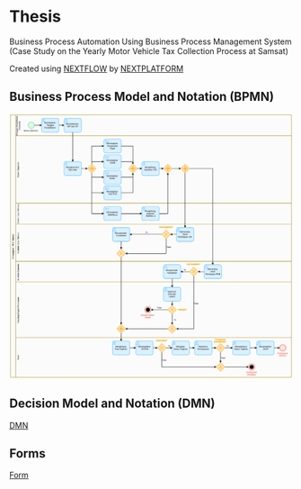 # Thesis
Business Process Automation Using Business Process Management System (Case Study on the Yearly Motor Vehicle Tax Collection Process at Samsat)

Created using [NEXTFLOW](https://nextplatform.ai/product/nextflow) by [NEXTPLATFORM](https://nextplatform.ai/)

## Business Process Model and Notation (BPMN)
![BPMN](bpmn/bpmn.svg)

## Decision Model and Notation (DMN)
[DMN](dmn)

## Forms
[Form](form)